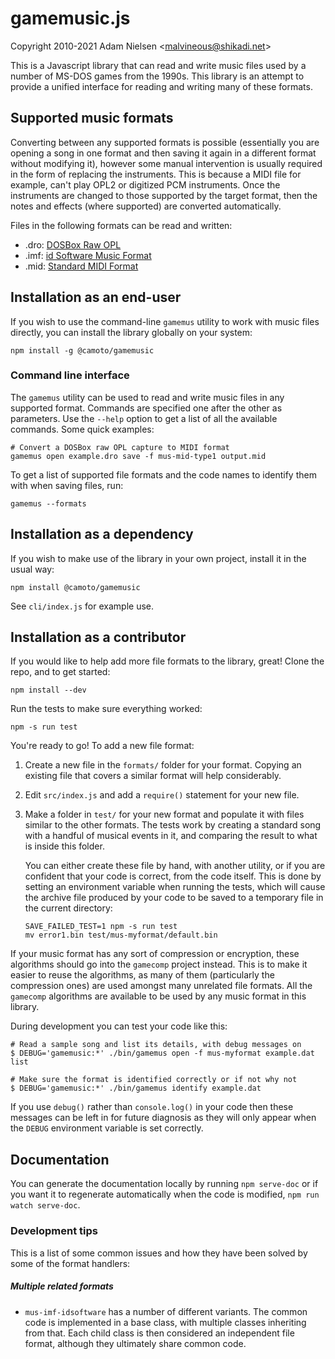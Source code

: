 # gamemusic.js
Copyright 2010-2021 Adam Nielsen <<malvineous@shikadi.net>>  

This is a Javascript library that can read and write music files used by a
number of MS-DOS games from the 1990s.  This library is an attempt to provide
a unified interface for reading and writing many of these formats.

## Supported music formats

Converting between any supported formats is possible (essentially you are
opening a song in one format and then saving it again in a different format
without modifying it), however some manual intervention is usually required in
the form of replacing the instruments.  This is because a MIDI file for example,
can't play OPL2 or digitized PCM instruments.  Once the instruments are changed
to those supported by the target format, then the notes and effects (where
supported) are converted automatically.

Files in the following formats can be read and written:

* .dro: [DOSBox Raw OPL](http://www.shikadi.net/moddingwiki/DRO_Format)
* .imf: [id Software Music Format](http://www.shikadi.net/moddingwiki/IMF_Format)
* .mid: [Standard MIDI Format](http://www.shikadi.net/moddingwiki/MID_Format)

## Installation as an end-user

If you wish to use the command-line `gamemus` utility to work with music files
directly, you can install the library globally on your system:

    npm install -g @camoto/gamemusic

### Command line interface

The `gamemus` utility can be used to read and write music files in any
supported format.  Commands are specified one after the other as parameters.
Use the `--help` option to get a list of all the available commands.  Some
quick examples:

    # Convert a DOSBox raw OPL capture to MIDI format
    gamemus open example.dro save -f mus-mid-type1 output.mid

To get a list of supported file formats and the code names to identify them
with when saving files, run:

    gamemus --formats

## Installation as a dependency

If you wish to make use of the library in your own project, install it
in the usual way:

    npm install @camoto/gamemusic

See `cli/index.js` for example use.

## Installation as a contributor

If you would like to help add more file formats to the library, great!  Clone
the repo, and to get started:

    npm install --dev

Run the tests to make sure everything worked:

    npm -s run test

You're ready to go!  To add a new file format:

 1. Create a new file in the `formats/` folder for your format.
    Copying an existing file that covers a similar format will help
    considerably.
    
 2. Edit `src/index.js` and add a `require()` statement for your new file.
    
 3. Make a folder in `test/` for your new format and populate it with
    files similar to the other formats.  The tests work by creating
    a standard song with a handful of musical events in it, and comparing the
    result to what is inside this folder.
    
    You can either create these file by hand, with another utility, or if
    you are confident that your code is correct, from the code itself.  This is
    done by setting an environment variable when running the tests, which will
    cause the archive file produced by your code to be saved to a temporary
    file in the current directory:
    
        SAVE_FAILED_TEST=1 npm -s run test
        mv error1.bin test/mus-myformat/default.bin

If your music format has any sort of compression or encryption, these
algorithms should go into the `gamecomp` project instead.  This is to make it
easier to reuse the algorithms, as many of them (particularly the compression
ones) are used amongst many unrelated file formats.  All the `gamecomp`
algorithms are available to be used by any music format in this library.

During development you can test your code like this:

    # Read a sample song and list its details, with debug messages on
    $ DEBUG='gamemusic:*' ./bin/gamemus open -f mus-myformat example.dat list

    # Make sure the format is identified correctly or if not why not
    $ DEBUG='gamemusic:*' ./bin/gamemus identify example.dat

If you use `debug()` rather than `console.log()` in your code then these
messages can be left in for future diagnosis as they will only appear when the
`DEBUG` environment variable is set correctly.

## Documentation

You can generate the documentation locally by running `npm serve-doc` or if you
want it to regenerate automatically when the code is modified,
`npm run watch serve-doc`.

### Development tips

This is a list of some common issues and how they have been solved by some of
the format handlers:

##### Multiple related formats

* `mus-imf-idsoftware` has a number of different variants.  The common code is
  implemented in a base class, with multiple classes inheriting from that.
  Each child class is then considered an independent file format, although they
  ultimately share common code.
